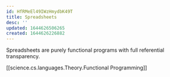 ```yaml
---
id: HfRMeEl49IWzHmydbK49T
title: Spreadsheets
desc: ''
updated: 1644626506265
created: 1644626226882
---
```



Spreadsheets are purely functional programs with full referential transparency.

[[science.cs.languages.Theory.Functional Programming]]